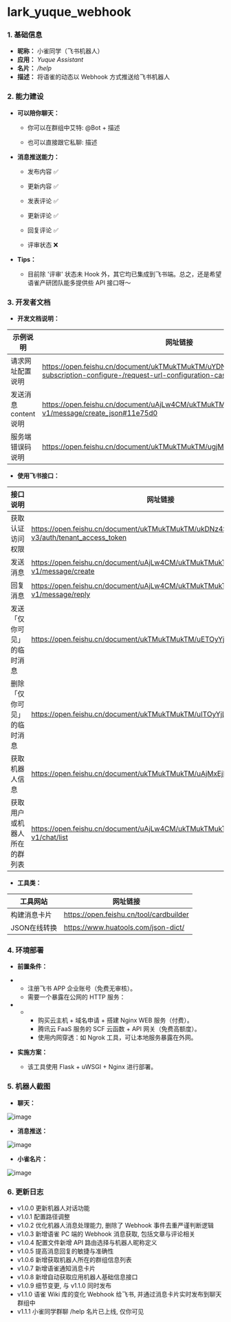 # lark_yuque_webhook

### 1. 基础信息
- **昵称：** 小雀同学（飞书机器人）
- **应用：** *Yuque Assistant*
- **名片：** */help*
- **描述：** 将语雀的动态以 Webhook 方式推送给飞书机器人



### 2. 能力建设

- **可以陪你聊天：**

  - 你可以在群组中艾特:     @Bot + 描述

  - 也可以直接跟它私聊:     描述

    

- **消息推送能力：**

  - 发布内容 ✅

  - 更新内容 ✅

  - 发表评论 ✅

  - 更新评论 ✅

  - 回复评论 ✅

  - 评审状态 ❌

    

- **Tips：**

  - 目前除 '评审' 状态未 Hook 外，其它均已集成到飞书端。总之，还是希望语雀产研团队能多提供些 API 接口呀～




### 3. 开发者文档

- **开发文档说明：**

| 示例说明              | 网址链接                                                     |
| --------------------- | ------------------------------------------------------------ |
| 请求网址配置说明      | https://open.feishu.cn/document/ukTMukTMukTM/uYDNxYjL2QTM24iN0EjN/event-subscription-configure-/request-url-configuration-case |
| 发送消息 content 说明 | https://open.feishu.cn/document/uAjLw4CM/ukTMukTMukTM/im-v1/message/create_json#11e75d0 |
| 服务端错误码说明      | https://open.feishu.cn/document/ukTMukTMukTM/ugjM14COyUjL4ITN |


- **使用飞书接口：**

| 接口说明 | 网址链接 |
| -------------------------- | ------------------------------------------------------------ |
| 获取认证访问权限 | https://open.feishu.cn/document/ukTMukTMukTM/ukDNz4SO0MjL5QzM/auth-v3/auth/tenant_access_token |
| 发送消息                   | https://open.feishu.cn/document/uAjLw4CM/ukTMukTMukTM/reference/im-v1/message/create |
| 回复消息                   | https://open.feishu.cn/document/uAjLw4CM/ukTMukTMukTM/reference/im-v1/message/reply |
| 发送「仅你可见」的临时消息 | https://open.feishu.cn/document/ukTMukTMukTM/uETOyYjLxkjM24SM5IjN |
| 删除「仅你可见」的临时消息 | https://open.feishu.cn/document/ukTMukTMukTM/uITOyYjLykjM24iM5IjN |
| 获取机器人信息 | https://open.feishu.cn/document/ukTMukTMukTM/uAjMxEjLwITMx4CMyETM |
| 获取用户或机器人所在的群列表 | https://open.feishu.cn/document/uAjLw4CM/ukTMukTMukTM/reference/im-v1/chat/list |


- **工具类：**

| 工具网站     | 网址链接                                |
| ------------ | --------------------------------------- |
| 构建消息卡片 | https://open.feishu.cn/tool/cardbuilder |
| JSON在线转换 | https://www.huatools.com/json-dict/     |



### 4. 环境部署

- **前置条件：**

- - 注册飞书 APP 企业账号（免费无审核）。
  - 需要一个暴露在公网的 HTTP 服务：

- - - 购买云主机 + 域名申请 + 搭建 Nginx WEB 服务（付费）。
    - 腾讯云 FaaS 服务的 SCF 云函数 + API 网关（免费高额度）。
    - 使用内网穿透：如 Ngrok 工具，可让本地服务暴露在外网。

- **实施方案：**
  - 该工具使用 Flask + uWSGI + Nginx 进行部署。



### 5. 机器人截图

- **聊天：**

![image](https://user-images.githubusercontent.com/58482090/167250453-c5cf6d26-9b1d-4177-a173-65fb6e11365b.png)



- **消息推送：**

![image](https://user-images.githubusercontent.com/58482090/167250155-29127406-d143-4f26-886a-fba047a9870f.png)



- **小雀名片：**

![image](https://user-images.githubusercontent.com/58482090/167250194-afa278df-d471-4059-9a44-4e96dfa8e0c6.png)



### 6. 更新日志

- v1.0.0 更新机器人对话功能
- v1.0.1 配置路径调整
- v1.0.2 优化机器人消息处理能力, 删除了 Webhook 事件去重严谨判断逻辑
- v1.0.3 新增语雀 PC 端的 Webhook 消息获取, 包括文章与评论相关
- v1.0.4 配置文件新增 API 路由选择与机器人昵称定义
- v1.0.5 提高消息回复的敏捷与准确性
- v1.0.6 新增获取机器人所在的群组信息列表
- v1.0.7 新增语雀通知消息卡片
- v1.0.8 新增自动获取应用机器人基础信息接口
- v1.0.9 细节变更, 与 v1.1.0 同时发布
- v1.1.0 语雀 Wiki 库的变化 Webhook 给飞书, 并通过消息卡片实时发布到聊天群组中
- v1.1.1 小雀同学群聊 /help 名片已上线, 仅你可见


